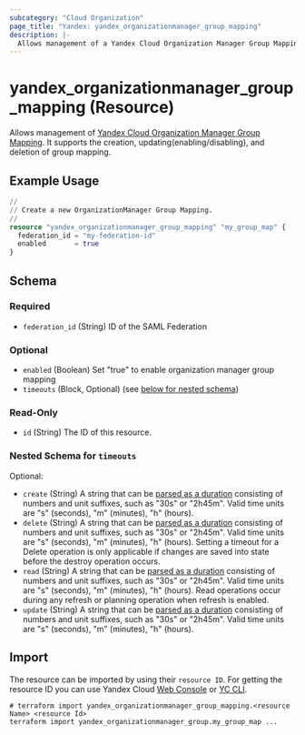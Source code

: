 ```yaml
---
subcategory: "Cloud Organization"
page_title: "Yandex: yandex_organizationmanager_group_mapping"
description: |-
  Allows management of a Yandex Cloud Organization Manager Group Mapping.
---
```


# yandex_organizationmanager_group_mapping (Resource)

Allows management of [Yandex Cloud Organization Manager Group Mapping](https://yandex.cloud/docs/organization/concepts/add-federation#group-mapping). It supports the creation, updating(enabling/disabling), and deletion of group mapping.

## Example Usage

```terraform
//
// Create a new OrganizationManager Group Mapping.
//
resource "yandex_organizationmanager_group_mapping" "my_group_map" {
  federation_id = "my-federation-id"
  enabled       = true
}
```

<!-- schema generated by tfplugindocs -->
## Schema

### Required

- `federation_id` (String) ID of the SAML Federation

### Optional

- `enabled` (Boolean) Set "true" to enable organization manager group mapping
- `timeouts` (Block, Optional) (see [below for nested schema](#nestedblock--timeouts))

### Read-Only

- `id` (String) The ID of this resource.

<a id="nestedblock--timeouts"></a>
### Nested Schema for `timeouts`

Optional:

- `create` (String) A string that can be [parsed as a duration](https://pkg.go.dev/time#ParseDuration) consisting of numbers and unit suffixes, such as "30s" or "2h45m". Valid time units are "s" (seconds), "m" (minutes), "h" (hours).
- `delete` (String) A string that can be [parsed as a duration](https://pkg.go.dev/time#ParseDuration) consisting of numbers and unit suffixes, such as "30s" or "2h45m". Valid time units are "s" (seconds), "m" (minutes), "h" (hours). Setting a timeout for a Delete operation is only applicable if changes are saved into state before the destroy operation occurs.
- `read` (String) A string that can be [parsed as a duration](https://pkg.go.dev/time#ParseDuration) consisting of numbers and unit suffixes, such as "30s" or "2h45m". Valid time units are "s" (seconds), "m" (minutes), "h" (hours). Read operations occur during any refresh or planning operation when refresh is enabled.
- `update` (String) A string that can be [parsed as a duration](https://pkg.go.dev/time#ParseDuration) consisting of numbers and unit suffixes, such as "30s" or "2h45m". Valid time units are "s" (seconds), "m" (minutes), "h" (hours).




## Import

The resource can be imported by using their `resource ID`. For getting the resource ID you can use Yandex Cloud [Web Console](https://console.yandex.cloud) or [YC CLI](https://yandex.cloud/docs/cli/quickstart).

```shell
# terraform import yandex_organizationmanager_group_mapping.<resource Name> <resource Id>
terraform import yandex_organizationmanager_group.my_group_map ...
```
